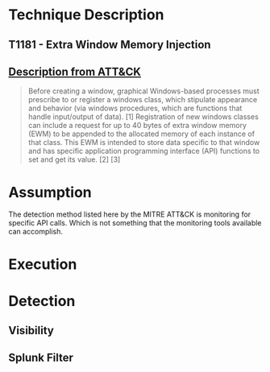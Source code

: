 # Technique Description

## T1181 - Extra Window Memory Injection 
## [Description from ATT&CK](https://attack.mitre.org/techniques/T1181/)
<blockquote>
Before creating a window, graphical Windows-based processes must prescribe to or register a windows class, which stipulate appearance and behavior (via windows procedures, which are functions that handle input/output of data). [1] Registration of new windows classes can include a request for up to 40 bytes of extra window memory (EWM) to be appended to the allocated memory of each instance of that class. This EWM is intended to store data specific to that window and has specific application programming interface (API) functions to set and get its value. [2] [3]
</blockquote>

# Assumption
The detection method listed here by the MITRE ATT&CK is monitoring for specific API calls. Which is not something that the monitoring tools available can accomplish.

# Execution

# Detection

## Visibility

## Splunk Filter
